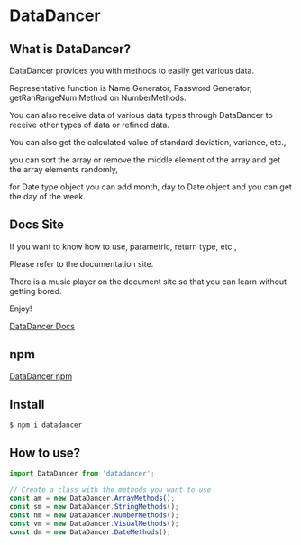 # DataDancer

## What is DataDancer?


DataDancer provides you with methods to easily get various data.    
  
Representative function is Name Generator, Password Generator, getRanRangeNum Method on NumberMethods.  

You can also receive data of various data types through DataDancer to receive other types of data or refined data.  

You can also get the calculated value of standard deviation, variance, etc.,  

you can sort the array or remove the middle element of the array and get the array elements randomly,  

for Date type object you can add month, day to Date object and you can get the day of the week.


## Docs Site

If you want to know how to use, parametric, return type, etc.,  

Please refer to the documentation site.  

There is a music player on the document site so that you can learn without getting bored.  

Enjoy!

[DataDancer Docs](https://wisemk79.github.io/DataDancer/#/)

## npm

[DataDancer npm](https://www.npmjs.com/package/datadancer)

## Install

```
$ npm i datadancer
```

## How to use?

```js
import DataDancer from 'datadancer';

// Create a class with the methods you want to use
const am = new DataDancer.ArrayMethods();
const sm = new DataDancer.StringMethods();
const nm = new DataDancer.NumberMethods();
const vm = new DataDancer.VisualMethods();
const dm = new DataDancer.DateMethods();
```



